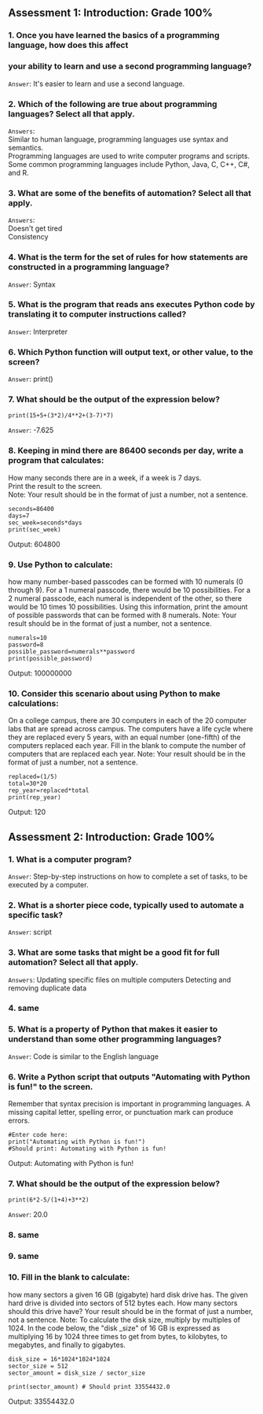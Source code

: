 
## Assessment 1: Introduction: Grade 100%

### 1. Once you have learned the basics of a programming language, how does this affect 
### your ability to learn and use a second programming language?

`Answer`: It's easier to learn and use a second language. 

### 2. Which of the following are true about programming languages? Select all that apply.

`Answers`:  
Similar to human language, programming languages use syntax and semantics.  
Programming languages are used to write computer programs and scripts.  
Some common programming languages include Python, Java, C, C++, C#, and R.  

### 3. What are some of the benefits of automation? Select all that apply.

`Answers`:  
Doesn't get tired  
Consistency  

### 4. What is the term for the set of rules for how statements are constructed in a programming language?

`Answer`: Syntax

### 5. What is the program that reads ans executes Python code by translating it to computer instructions called?

`Answer`: Interpreter

### 6. Which Python function will output text, or other value, to the screen?

`Answer`: print()

### 7. What should be the output of the expression below? 

~~~
print(15+5+(3*2)/4**2+(3-7)*7)
~~~

`Answer`: -7.625

### 8. Keeping in mind there are 86400 seconds per day, write a program that calculates: 
How many seconds there are in a week, if a week is 7 days.   
Print the result to the screen.   
Note: Your result should be in the format of just a number, not a sentence.  

~~~
seconds=86400   
days=7  
sec_week=seconds*days  
print(sec_week)  
~~~

Output: 604800

### 9. Use Python to calculate: 
how many number-based passcodes can be formed with 10 numerals (0 through 9). 
For a 1 numeral passcode, there would be 10 possibilities. 
For a 2 numeral passcode, each numeral is independent of the other, so there would 
be 10 times 10 possibilities. Using this information, print the amount of possible 
passwords that can be formed with 8 numerals. Note: Your result should be in the 
format of just a number, not a sentence.

~~~
numerals=10  
password=8  
possible_password=numerals**password  
print(possible_password)  
~~~

Output: 100000000

### 10. Consider this scenario about using Python to make calculations:
On a college campus, there are 30 computers in each of the 20 computer labs that 
are spread across campus. The computers have a life cycle where they are replaced 
every 5 years, with an equal number (one-fifth) of the computers replaced each year.
Fill in the blank to compute the number of computers that are replaced each year. 
Note: Your result should be in the format of just a number, not a sentence.

~~~
replaced=(1/5)  
total=30*20  
rep_year=replaced*total  
print(rep_year)  
~~~

Output: 120

## Assessment 2: Introduction: Grade 100%

### 1. What is a computer program?

`Answer`: Step-by-step instructions on how to complete a set of tasks, to be executed 
by a computer.

### 2. What is a shorter piece code, typically used to automate a specific task?

`Answer`: script

### 3. What are some tasks that might be a good fit for full automation? Select all that apply.

`Answers`: 
Updating specific files on multiple computers
Detecting and removing duplicate data

### 4. same

### 5. What is a property of Python that makes it easier to understand than some other programming languages?

`Answer`: Code is similar to the English language

### 6. Write a Python script that outputs "Automating with Python is fun!" to the screen. 
Remember that syntax precision is important in programming languages. 
A missing capital letter, spelling error, or punctuation mark can produce errors.

~~~
#Enter code here:  
print("Automating with Python is fun!")  
#Should print: Automating with Python is fun!
~~~

Output: Automating with Python is fun!

### 7. What should be the output of the expression below? 

~~~
print(6*2-5/(1+4)+3**2)
~~~

`Answer`: 20.0

### 8. same

### 9. same

### 10. Fill in the blank to calculate: 
how many sectors a given 16 GB (gigabyte) hard disk drive has. 
The given hard drive is divided into sectors of 512 bytes each. 
How many sectors should this drive have? Your result should be in the format of 
just a number, not a sentence. Note: To calculate the disk size, multiply by 
multiples of 1024. In the code below, the "disk _size" of 16 GB is expressed as 
multiplying 16 by 1024 three times to get from bytes, to kilobytes, to megabytes, 
and finally to gigabytes.

~~~
disk_size = 16*1024*1024*1024  
sector_size = 512  
sector_amount = disk_size / sector_size

print(sector_amount) # Should print 33554432.0
~~~

Output: 33554432.0
